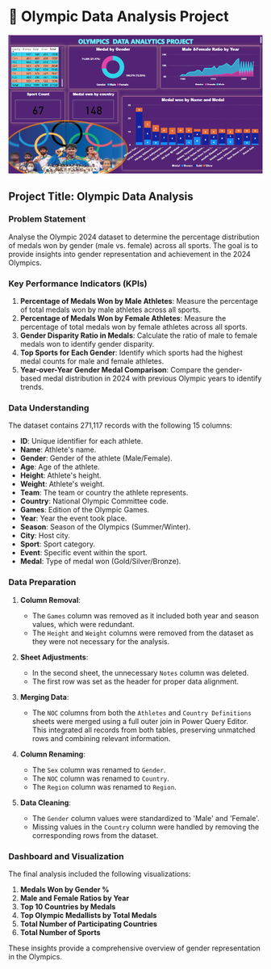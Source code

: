 # 🏅 Olympic  Data Analysis Project

![Olympic Dashboard](https://github.com/ParimalA24-DS/DATA-ANALYST-WORK/blob/main/6.POWERBI/2%2CPOWERBI-PROJECTS/2.OLYMPICPOWERBIPROJECT/OlympicDashboard.PNG)

## Project Title: Olympic Data Analysis

### Problem Statement
Analyse the Olympic 2024 dataset to determine the percentage distribution of medals won by gender (male vs. female) across all sports. The goal is to provide insights into gender representation and achievement in the 2024 Olympics.

### Key Performance Indicators (KPIs)
1. **Percentage of Medals Won by Male Athletes**: Measure the percentage of total medals won by male athletes across all sports.
2. **Percentage of Medals Won by Female Athletes**: Measure the percentage of total medals won by female athletes across all sports.
3. **Gender Disparity Ratio in Medals**: Calculate the ratio of male to female medals won to identify gender disparity.
4. **Top Sports for Each Gender**: Identify which sports had the highest medal counts for male and female athletes.
5. **Year-over-Year Gender Medal Comparison**: Compare the gender-based medal distribution in 2024 with previous Olympic years to identify trends.

### Data Understanding
The dataset contains 271,117 records with the following 15 columns:
- **ID**: Unique identifier for each athlete.
- **Name**: Athlete's name.
- **Gender**: Gender of the athlete (Male/Female).
- **Age**: Age of the athlete.
- **Height**: Athlete's height.
- **Weight**: Athlete's weight.
- **Team**: The team or country the athlete represents.
- **Country**: National Olympic Committee code.
- **Games**: Edition of the Olympic Games.
- **Year**: Year the event took place.
- **Season**: Season of the Olympics (Summer/Winter).
- **City**: Host city.
- **Sport**: Sport category.
- **Event**: Specific event within the sport.
- **Medal**: Type of medal won (Gold/Silver/Bronze).

### Data Preparation
1. **Column Removal**:
   - The `Games` column was removed as it included both year and season values, which were redundant.
   - The `Height` and `Weight` columns were removed from the dataset as they were not necessary for the analysis.

2. **Sheet Adjustments**:
   - In the second sheet, the unnecessary `Notes` column was deleted.
   - The first row was set as the header for proper data alignment.

3. **Merging Data**:
   - The `NOC` columns from both the `Athletes` and `Country Definitions` sheets were merged using a full outer join in Power Query Editor. This integrated all records from both tables, preserving unmatched rows and combining relevant information.

4. **Column Renaming**:
   - The `Sex` column was renamed to `Gender`.
   - The `NOC` column was renamed to `Country`.
   - The `Region` column was renamed to `Region`.

5. **Data Cleaning**:
   - The `Gender` column values were standardized to 'Male' and 'Female'.
   - Missing values in the `Country` column were handled by removing the corresponding rows from the dataset.

### Dashboard and Visualization
The final analysis included the following visualizations:
1. **Medals Won by Gender %**
2. **Male and Female Ratios by Year**
3. **Top 10 Countries by Medals**
4. **Top Olympic Medallists by Total Medals**
5. **Total Number of Participating Countries**
6. **Total Number of Sports**

These insights provide a comprehensive overview of gender representation in the  Olympics.

